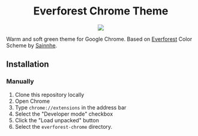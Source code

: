 <h1 align="center">Everforest Chrome Theme</h1>

<p align="center">
  <img src="https://raw.githubusercontent.com/thmatosbr/everforest-chrome/main/screenshot.png"/>
</p>

Warm and soft green theme for Google Chrome. Based on [Everforest](https://github.com/sainnhe/everforest) Color Scheme by [Sainnhe](https://github.com/sainnhe).

## Installation

### Manually

1. Clone this repository locally
2. Open Chrome
3. Type `chrome://extensions` in the address bar
4. Select the "Developer mode" checkbox
5. Click the "Load unpacked" button
6. Select the `everforest-chrome` directory.
